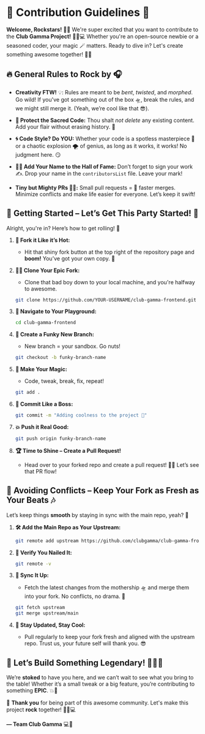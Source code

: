 # 🎉 Contribution Guidelines 🚀

**Welcome, Rockstars!** 🤘🎸 We're super excited that you want to contribute to the **Club Gamma Project!** 🦸‍♂️💻 Whether you're an open-source newbie or a seasoned coder, your magic 🪄 matters. Ready to dive in? Let's create something awesome together! 🚀💥


## 🔥 General Rules to Rock by 🎧

- **Creativity FTW!** 💡: Rules are meant to be *bent*, *twisted*, and *morphed*. Go wild! If you've got something out of the box 🛸, break the rules, and we might still merge it. (Yeah, we’re cool like that 😎).
  
- **💾 Protect the Sacred Code:** Thou shalt *not delete* any existing content. Add your flair without erasing history. 🔐

- **🌀 Code Style? Do YOU:** Whether your code is a spotless masterpiece 🎨 or a chaotic explosion 🌪️ of genius, as long as it works, it works! No judgment here. 😏

- **👩‍💻 Add Your Name to the Hall of Fame:** Don’t forget to sign your work ✍️. Drop your name in the `contributorsList` file. Leave your mark!

- **Tiny but Mighty PRs 🧚‍♀️:** Small pull requests = 💨 faster merges. Minimize conflicts and make life easier for everyone. Let’s keep it swift!


## 🚀 Getting Started – Let’s Get This Party Started! 🥳

Alright, you're in? Here’s how to get rolling! 🎱

1. **🍴 Fork it Like it’s Hot:**
   - Hit that shiny fork button at the top right of the repository page and **boom!** You’ve got your own copy. 🎉

2. **👯‍♂️ Clone Your Epic Fork:**
   - Clone that bad boy down to your local machine, and you're halfway to awesome.

   ```bash
   git clone https://github.com/YOUR-USERNAME/club-gamma-frontend.git
   ```

3. **🧭 Navigate to Your Playground:**

   ```bash
   cd club-gamma-frontend
   ```

4. **🧪 Create a Funky New Branch:**
   - New branch = your sandbox. Go nuts!

   ```bash
   git checkout -b funky-branch-name
   ```

5. **🎨 Make Your Magic:**
   - Code, tweak, break, fix, repeat!

   ```bash
   git add .
   ```

6. **🔑 Commit Like a Boss:**

   ```bash
   git commit -m "Adding coolness to the project 🎉"
   ```

7. **💥 Push it Real Good:**

   ```bash
   git push origin funky-branch-name
   ```

8. **🏆 Time to Shine – Create a Pull Request!**
   - Head over to your forked repo and create a pull request! 🚀🎉 Let’s see that PR flow!


## 🚨 Avoiding Conflicts – Keep Your Fork as Fresh as Your Beats 🎶

Let’s keep things **smooth** by staying in sync with the main repo, yeah? 🤘

1. **🛠️ Add the Main Repo as Your Upstream:**

   ```bash
   git remote add upstream https://github.com/clubgamma/club-gamma-frontend.git
   ```

2. **🧐 Verify You Nailed It:**

   ```bash
   git remote -v
   ```

3. **🔄 Sync It Up:**
   - Fetch the latest changes from the mothership 🛸 and merge them into your fork. No conflicts, no drama. 💼

   ```bash
   git fetch upstream
   git merge upstream/main
   ```

4. **🚨 Stay Updated, Stay Cool:**
   - Pull regularly to keep your fork fresh and aligned with the upstream repo. Trust us, your future self will thank you. 😎


## 🎉 Let’s Build Something Legendary! 🦸‍♀️💥

We’re **stoked** to have you here, and we can’t wait to see what you bring to the table! Whether it’s a small tweak or a big feature, you’re contributing to something **EPIC**. 💥🤘


🤝 **Thank you** for being part of this awesome community. Let's make this project **rock** together! 🤘🔥💻

**— Team Club Gamma** 💻🎉
